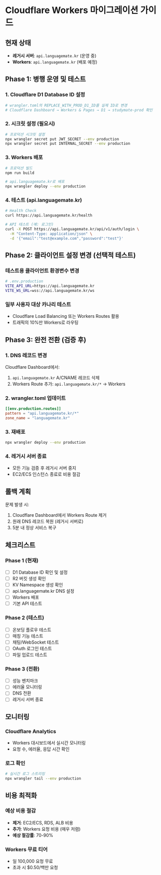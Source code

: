 # Cloudflare Workers 마이그레이션 가이드

## 현재 상태
- **레거시 서버**: `api.languagemate.kr` (운영 중)
- **Workers**: `api.languagemate.kr` (배포 예정)

## Phase 1: 병행 운영 및 테스트

### 1. Cloudflare D1 Database ID 설정
```bash
# wrangler.toml의 REPLACE_WITH_PROD_D1_ID를 실제 ID로 변경
# Cloudflare Dashboard → Workers & Pages → D1 → studymate-prod 확인
```

### 2. 시크릿 설정 (필요시)
```bash
# 프로덕션 시크릿 설정
npx wrangler secret put JWT_SECRET --env production
npx wrangler secret put INTERNAL_SECRET --env production
```

### 3. Workers 배포
```bash
# 프로덕션 빌드
npm run build

# api.languagemate.kr로 배포
npx wrangler deploy --env production
```

### 4. 테스트 (api.languagemate.kr)
```bash
# Health Check
curl https://api.languagemate.kr/health

# API 테스트 (예: 로그인)
curl -X POST https://api.languagemate.kr/api/v1/auth/login \
  -H "Content-Type: application/json" \
  -d '{"email":"test@example.com","password":"test"}'
```

## Phase 2: 클라이언트 설정 변경 (선택적 테스트)

### 테스트용 클라이언트 환경변수 변경
```bash
# .env.production
VITE_API_URL=https://api.languagemate.kr
VITE_WS_URL=wss://api.languagemate.kr/ws
```

### 일부 사용자 대상 카나리 테스트
- Cloudflare Load Balancing 또는 Workers Routes 활용
- 트래픽의 10%만 Workers로 라우팅

## Phase 3: 완전 전환 (검증 후)

### 1. DNS 레코드 변경
Cloudflare Dashboard에서:
1. `api.languagemate.kr` A/CNAME 레코드 삭제
2. Workers Route 추가: `api.languagemate.kr/*` → Workers

### 2. wrangler.toml 업데이트
```toml
[[env.production.routes]]
pattern = "api.languagemate.kr/*"
zone_name = "languagemate.kr"
```

### 3. 재배포
```bash
npx wrangler deploy --env production
```

### 4. 레거시 서버 종료
- 모든 기능 검증 후 레거시 서버 중지
- EC2/ECS 인스턴스 종료로 비용 절감

## 롤백 계획

문제 발생 시:
1. Cloudflare Dashboard에서 Workers Route 제거
2. 원래 DNS 레코드 복원 (레거시 서버로)
3. 5분 내 정상 서비스 복구

## 체크리스트

### Phase 1 (현재)
- [ ] D1 Database ID 확인 및 설정
- [ ] R2 버킷 생성 확인
- [ ] KV Namespace 생성 확인
- [ ] api.languagemate.kr DNS 설정
- [ ] Workers 배포
- [ ] 기본 API 테스트

### Phase 2 (테스트)
- [ ] 온보딩 플로우 테스트
- [ ] 매칭 기능 테스트
- [ ] 채팅/WebSocket 테스트
- [ ] OAuth 로그인 테스트
- [ ] 파일 업로드 테스트

### Phase 3 (전환)
- [ ] 성능 벤치마크
- [ ] 에러율 모니터링
- [ ] DNS 전환
- [ ] 레거시 서버 종료

## 모니터링

### Cloudflare Analytics
- Workers 대시보드에서 실시간 모니터링
- 요청 수, 에러율, 응답 시간 확인

### 로그 확인
```bash
# 실시간 로그 스트리밍
npx wrangler tail --env production
```

## 비용 최적화

### 예상 비용 절감
- **제거**: EC2/ECS, RDS, ALB 비용
- **추가**: Workers 요청 비용 (매우 저렴)
- **예상 절감률**: 70-90%

### Workers 무료 티어
- 일 100,000 요청 무료
- 초과 시 $0.50/백만 요청
